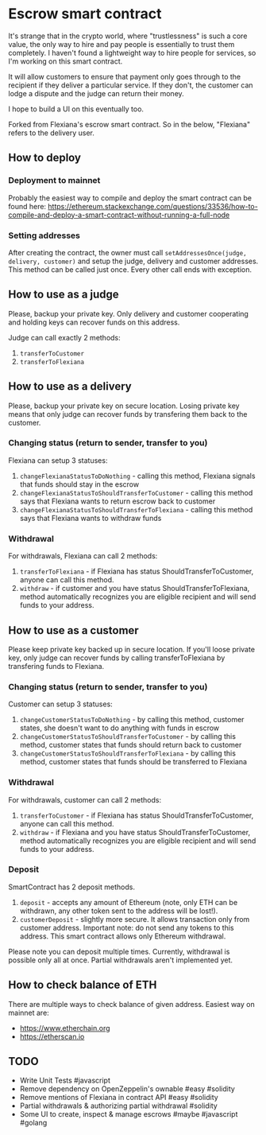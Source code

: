# Escrow smart contract

It's strange that in the crypto world, where "trustlessness" is such a core value, the only way to hire and pay people is essentially to trust them completely. I haven't found a lightweight way to hire people for services, so I'm working on this smart contract.

It will allow customers to ensure that payment only goes through to the recipient if they deliver a particular service. If they don't, the customer can lodge a dispute and the judge can return their money.

I hope to build a UI on this eventually too.

Forked from Flexiana's escrow smart contract. So in the below, "Flexiana" refers to the delivery user.

## How to deploy

### Deployment to mainnet

Probably the easiest way to compile and deploy the smart contract can be found here: https://ethereum.stackexchange.com/questions/33536/how-to-compile-and-deploy-a-smart-contract-without-running-a-full-node

### Setting addresses

After creating the contract, the owner must call `setAddressesOnce(judge, delivery, customer)` and setup the judge, delivery and customer addresses.
This method can be called just once. Every other call ends with exception.

## How to use as a judge

Please, backup your private key. Only delivery and customer cooperating and holding keys can recover funds on this address.

Judge can call exactly 2 methods:

1. `transferToCustomer`
2. `transferToFlexiana`

## How to use as a delivery

Please, backup your private key on secure location. Losing private key means that only judge can recover funds by transfering them back to the customer.

### Changing status (return to sender, transfer to you)

Flexiana can setup 3 statuses:

1. `changeFlexianaStatusToDoNothing` - calling this method, Flexiana signals that funds should stay in the escrow
2. `changeFlexianaStatusToShouldTransferToCustomer` - calling this method says that Flexiana wants to return escrow back to customer
3. `changeFlexianaStatusToShouldTransferToFlexiana` - calling this method says that Flexiana wants to withdraw funds

### Withdrawal

For withdrawals, Flexiana can call 2 methods:

1. `transferToFlexiana` - if Flexiana has status ShouldTransferToCustomer, anyone can call this method.
2. `withdraw` - if customer and you have status ShouldTransferToFlexiana, method automatically recognizes you are eligible recipient and will send funds to your address.

## How to use as a customer

Please keep private key backed up in secure location. If you'll loose private key, only judge can recover funds by calling transferToFlexiana by transfering funds to Flexiana.

### Changing status (return to sender, transfer to you)

Customer can setup 3 statuses:

1. `changeCustomerStatusToDoNothing` -  by calling this method, customer states, she doesn't want to do anything with funds in escrow
2. `changeCustomerStatusToShouldTransferToCustomer` - by calling this method, customer states that funds should return back to customer
3. `changeCustomerStatusToShouldTransferToFlexiana` - by calling this method, customer states that funds should be transferred to Flexiana

### Withdrawal

For withdrawals, customer can call 2 methods:

1. `transferToCustomer` - if Flexiana has status ShouldTransferToCustomer, anyone can call this method.
2. `withdraw` - if Flexiana and you have status ShouldTransferToCustomer, method automatically recognizes you are eligible recipient and will send funds to your address.

### Deposit

SmartContract has 2 deposit methods.

1. `deposit` - accepts any amount of Ethereum (note, only ETH can be withdrawn, any other token sent to the address will be lost!).
2. `customerDeposit` - slightly more secure. It allows transaction only from customer address. Important note: do not send any tokens to this address. This smart contract allows only Ethereum withdrawal.

Please note you can deposit multiple times.
Currently, withdrawal is possible only all at once. Partial withdrawals aren't implemented yet.

## How to check balance of ETH

There are multiple ways to check balance of given address.
Easiest way on mainnet are:

- https://www.etherchain.org
- https://etherscan.io 

  
## TODO

- Write Unit Tests #javascript
- Remove dependency on OpenZeppelin's ownable #easy #solidity
- Remove mentions of Flexiana in contract API #easy #solidity
- Partial withdrawals & authorizing partial withdrawal #solidity
- Some UI to create, inspect & manage escrows #maybe #javascript #golang 

